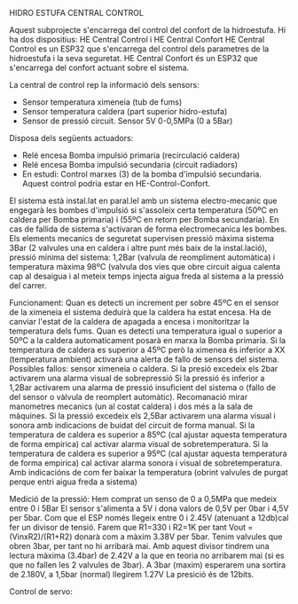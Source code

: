 HIDRO ESTUFA CENTRAL CONTROL

Aquest subprojecte s'encarrega del control del confort de la hidroestufa. Hi ha dos dispositius: HE Central Control i HE Central Confort HE Central Control es un ESP32 que s'encarrega del control dels parametres de la hidroestufa i la seva seguretat. HE Central Confort és un ESP32 que s'encarrega del confort actuant sobre el sistema.

La central de control rep la informació dels sensors:
- Sensor temperatura ximeneia (tub de fums)
- Sensor temperatura caldera (part superior hidro-estufa)
- Sensor de pressió circuit. Sensor 5V 0-0,5MPa (0 a 5Bar)

Disposa dels següents actuadors:
- Relé encesa Bomba impulsió primaria (recirculació caldera)
- Relé encesa Bomba impulsió secundaria (circuit radiadors)
- En estudi: Control marxes (3) de la bomba d'impulsió secundaria. Aquest control podria estar en HE-Control-Confort.

El sistema està instal.lat en paral.lel amb un sistema electro-mecanic que engegarà les bombes d'impulsió si s'assoleix certa temperatura (50ºC en caldera per Bomba primaria) i (55ºC en retorn per Bomba secundaria).
En cas de fallida de sistema s'activaran de forma electromecanica les bombes. Els elements mecanics de seguretat supervisen pressió màxima sistema 3Bar (2 valvules una en caldera i altre punt més baix de la instal.lació), pressió mínima del sistema: 1,2Bar (valvula de reompliment automàtica) i temperatura màxima 98ºC (valvula dos vies que obre circuit aigua calenta cap al desaigua i al meteix temps injecta aigua freda al sistema a la pressió del carrer.

Funcionament:
Quan es detecti un increment per sobre 45ºC en el sensor de la ximeneia el sistema deduirà que la caldera ha estat encesa. Ha de canviar l'estat de la caldera de apagada a encesa i monitoritzar la temperatura dels fums.
Quan es detecti una temperatura igual o superior a 50ºC a la caldera automaticament posarà en marxa la Bomba primaria.
Si la temperatura de caldera es superior a 45ºC però la ximenea és inferior a XX (temperatura ambient) activarà una alerta de fallo de sensors del sistema. Possibles fallos: sensor ximeneia o caldera.
Si la presió excedeix els 2bar activarem una alarma visual de sobrepressió
Si la pressió és inferior a 1,2Bar activarem una alarma de pressió insuficient del sistema o (fallo de del sensor o vàlvula de reomplert automàtic). Recomanació mirar manometres mecanics (un al costat caldera) i dos més a la sala de màquines.
Si la pressió excedeix els 2,5Bar activarem una alarma visual i sonora amb indicacions de buidat del circuit de forma manual.
Si la temperatura de caldera es superior a 85ºC (cal ajustar aquesta temperatura de forma empirica) cal activar alarma visual de sobretemperatura.
Si la temperatura de caldera es superior a 95ºC (cal ajustar aquesta temperatura de forma empirica) cal activar alarma sonora i visual de sobretemperatura. Amb indicacións de com fer baixar la temperatura (obrint valvules de purgat perque entri aigua freda a sistema)

Medició de la pressió:
Hem comprat un senso de 0 a 0,5MPa que medeix entre 0 i 5Bar
El sensor s'alimenta a 5V i dona valors de 0,5V per 0bar i 4,5V per 5bar. Com que el ESP només llegeix entre 0 i 2.45V (atenuant a 12db)cal fer un divisor de tensió.
Farem que R1=330 i R2=1K per tant Vout = (VinxR2)/(R1+R2) donarà com a màxim 3.38V per 5bar. Tenim valvules que obren 3bar, per tant no hi arribarà mai. 
Amb aquest divisor tindrem una lectura màxima (3.4bar) de 2.42V a la que en teoria no arribarem mai (si es que no fallen les 2 valvules de 3bar).
A 3bar (maxim) esperarem una sortira de 2.180V, a 1,5bar (normal) llegirem 1.27V
La presició és de 12bits.

Control de servo:


